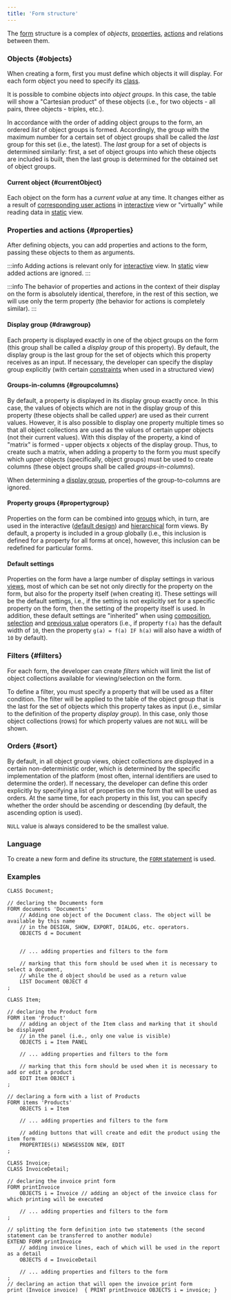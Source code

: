 ```yaml
---
title: 'Form structure'
---
```


The [form](Forms.md) structure is a complex of *objects*, [properties](Properties.md), [actions](Actions.md) and relations between them.

### Objects {#objects}

When creating a form, first you must define which objects it will display. For each form object you need to specify its [class](Classes.md).

It is possible to combine objects into *object groups*. In this case, the table will show a "Cartesian product" of these objects (i.e., for two objects - all pairs, three objects - triples, etc.). 

In accordance with the order of adding object groups to the form, an ordered *list* of object groups is formed. Accordingly, the group with the maximum number for a certain set of object groups shall be called the *last* group for this set (i.e., the latest). The *last* group for a set of objects is determined similarly: first, a set of object groups into which these objects are included is built, then the last group is determined for the obtained set of object groups.

#### Current object {#currentObject}

Each object on the form has a *current value* at any time. It changes either as a result of [corresponding user actions](Interactive_view.md#objects) in [interactive](Interactive_view.md) view or "virtually" while reading data in [static](Static_view.md) view.

### Properties and actions {#properties}

After defining objects, you can add properties and actions to the form, passing these objects to them as arguments.


:::info
Adding actions is relevant only for [interactive](Interactive_view.md) view. In [static](Static_view.md) view added actions are ignored.
:::


:::info
The behavior of properties and actions in the context of their display on the form is absolutely identical, therefore, in the rest of this section, we will use only the term property (the behavior for actions is completely similar).
:::

  
#### Display group {#drawgroup}

Each property is displayed exactly in one of the object groups on the form (this group shall be called a *display group* of this property). By default, the display group is the last group for the set of objects which this property receives as an input. If necessary, the developer can specify the display group explicitly (with certain [constraints](Structured_view.md#drawgroup) when used in a structured view)

#### Groups-in-columns {#groupcolumns}

By default, a property is displayed in its display group exactly once. In this case, the values of objects which are not in the display group of this property (these objects shall be called *upper*) are used as their current values. However, it is also possible to display one property multiple times so that all object collections are used as the values of certain upper objects (not their current values). With this display of the property, a kind of "matrix" is formed - upper objects x objects of the display group. Thus, to create such a matrix, when adding a property to the form you must specify which *upper* objects (specifically, object groups) must be used to create columns (these object groups shall be called *groups-in-columns*).

When determining a [display group](#drawgroup), properties of the group-to-columns are ignored.

#### Property groups {#propertygroup}

Properties on the form can be combined into [groups](Groups_of_properties_and_actions.md) which, in turn, are used in the interactive ([default design](Form_design.md#defaultDesign)) and [hierarchical](Structured_view.md#hierarchy) form views. By default, a property is included in a group globally (i.e., this inclusion is defined for a property for all forms at once), however, this inclusion can be redefined for particular forms.

#### Default settings

Properties on the form have a large number of display settings in various [views](Form_views.md), most of which can be set not only directly for the property on the form, but also for the property itself (when creating it). These settings will be the default settings, i.e., if the setting is not explicitly set for a specific property on the form, then the setting of the property itself is used. In addition, these default settings are "inherited" when using [composition](Composition_JOIN.md), [selection](Selection_CASE_IF_MULTI_OVERRIDE_EXCLUSIVE.md) and [previous value](Previous_value_PREV.md) operators (i.e., if property `f(a)` has the default width of `10`, then the property `g(a) = f(a) IF h(a)` will also have a width of `10` by default).

### Filters {#filters}

For each form, the developer can create *filters* which will limit the list of object collections available for viewing/selection on the form.

To define a filter, you must specify a property that will be used as a filter condition. The filter will be applied to the table of the object group that is the last for the set of objects which this property takes as input (i.e., similar to the definition of the property *display group*). In this case, only those object collections (rows) for which property values are not `NULL` will be shown.

### Orders {#sort}

By default, in all object group views, object collections are displayed in a certain non-deterministic order, which is determined by the specific implementation of the platform (most often, internal identifiers are used to determine the order). If necessary, the developer can define this order explicitly by specifying a list of properties on the form that will be used as orders. At the same time, for each property in this list, you can specify whether the order should be ascending or descending (by default, the ascending option is used).

`NULL` value is always considered to be the smallest value. 

### Language

To create a new form and define its structure, the [`FORM` statement](FORM_statement.md) is used.

### Examples

 

```lsf
CLASS Document;

// declaring the Documents form
FORM documents 'Documents'
    // Adding one object of the Document class. The object will be available by this name
    // in the DESIGN, SHOW, EXPORT, DIALOG, etc. operators.
    OBJECTS d = Document 


    // ... adding properties and filters to the form

    // marking that this form should be used when it is necessary to select a document, 
    // while the d object should be used as a return value
    LIST Document OBJECT d 
;

CLASS Item;

// declaring the Product form
FORM item 'Product'
    // adding an object of the Item class and marking that it should be displayed
    // in the panel (i.e., only one value is visible)
    OBJECTS i = Item PANEL 

    // ... adding properties and filters to the form

    // marking that this form should be used when it is necessary to add or edit a product
    EDIT Item OBJECT i 
;

// declaring a form with a list of Products
FORM items 'Products'
    OBJECTS i = Item

    // ... adding properties and filters to the form

    // adding buttons that will create and edit the product using the item form
    PROPERTIES(i) NEWSESSION NEW, EDIT 
;

CLASS Invoice;
CLASS InvoiceDetail;

// declaring the invoice print form
FORM printInvoice
    OBJECTS i = Invoice // adding an object of the invoice class for which printing will be executed

    // ... adding properties and filters to the form
;

// splitting the form definition into two statements (the second statement can be transferred to another module)
EXTEND FORM printInvoice
    // adding invoice lines, each of which will be used in the report as a detail
    OBJECTS d = InvoiceDetail 

    // ... adding properties and filters to the form
;
// declaring an action that will open the invoice print form
print (Invoice invoice)  { PRINT printInvoice OBJECTS i = invoice; } 
```
